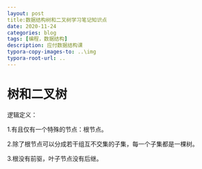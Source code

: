 ```yaml
---
layout: post
title:数据结构树和二叉树学习笔记知识点
date: 2020-11-24
categories: blog
tags: [编程，数据结构]
description: 应付数据结构课
typora-copy-images-to: ..\img
typora-root-url: ..
---
```

# 树和二叉树

逻辑定义：

1.有且仅有一个特殊的节点：根节点。

2.除了根节点可以分成若干组互不交集的子集，每一个子集都是一棵树。

3.根没有前驱，叶子节点没有后继。